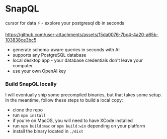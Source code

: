 # SnapQL
cursor for data ⚡️ - explore your postgresql db in seconds

https://github.com/user-attachments/assets/15da0076-7bc4-4a20-a65b-103838ce3bc5

* generate schema-aware queries in seconds with AI
* supports any PostgreSQL database
* local desktop app - your database credentials don't leave your computer
* use your own OpenAI key

### Build SnapQL locally
I will eventually ship some precompiled binaries, but that takes some setup. In the meantime, follow these steps to build a local copy:

* clone the repo
* run `npm install`
* if you're on MacOS, you will need to have XCode installed
* run `npm build:mac` or `npm build:win` depending on your platform
* install the binary located in `./dist`
